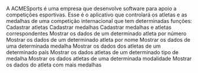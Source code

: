 A ACMESports é uma empresa que desenvolve software para apoio a competições esportivas.
Esse é o aplicativo que controlará os atletas e as medalhas de uma competição internacional que tem determinadas funções:
Cadastrar atletas
Cadastrar medalhas
Cadastrar medalhas e atletas correspondentes
Mostrar os dados de um determinado atleta por número
Mostrar os dados de um determinado atleta por nome
Mostrar os dados de uma determinada medalha
Mostrar os dados dos atletas de um determinado país
Mostrar os dados atletas de um determinado tipo de medalha
Mostrar os dados atletas de uma determinada modalidade
Mostrar os dados do atleta com mais medalhas

